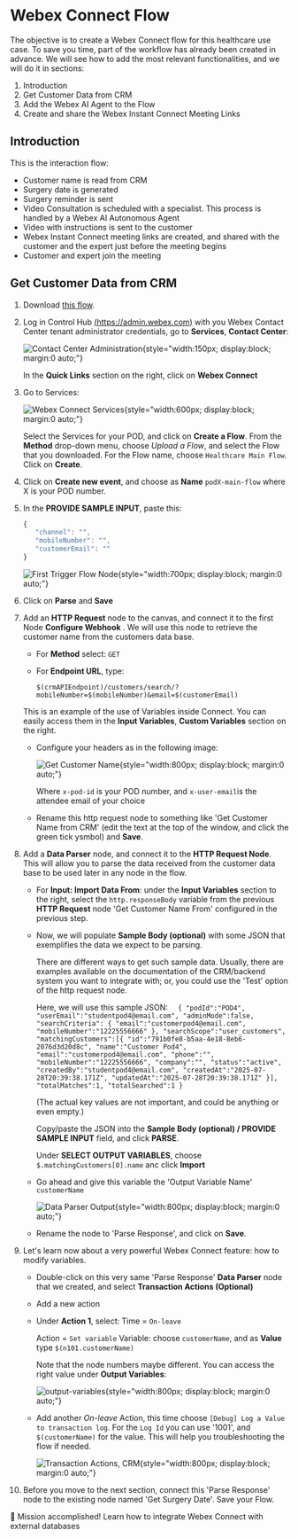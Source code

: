 # Webex Connect Flow

The objective is to create a Webex Connect flow for this healthcare use case. To save you time, part of the workflow has already been created in advance. We will see how to add the most relevant functionalities, and we will do it in sections:

1. Introduction
2. Get Customer Data from CRM
3. Add the Webex AI Agent to the Flow
4. Create and share the Webex Instant Connect Meeting Links

## Introduction

This is the interaction flow:

* Customer name is read from CRM
* Surgery date is generated
* Surgery reminder is sent
* Video Consultation is scheduled with a specialist. This process is handled by a Webex AI Autonomous Agent
* Video with instructions is sent to the customer
* Webex Instant Connect meeting links are created, and shared with the customer and the expert just before the meeting begins
* Customer and expert join the meeting

## Get Customer Data from CRM

1. Download [this flow](Healthcare-Main-Flow.workflow).

2. Log in Control Hub [(https://admin.webex.com)](https://admin.webex.com) with you Webex Contact Center tenant administrator credentials, go to **Services**, **Contact Center**:

      ![Contact Center Administration](images/cc-admin.png){style="width:150px; display:block; margin:0 auto;"}

      In the **Quick Links** section on the right, click on **Webex Connect** 

3. Go to Services:

      ![Webex Connect Services](images/services-new.png){style="width:600px; display:block; margin:0 auto;"}

      Select the Services for your POD, and click on **Create a Flow**. From the **Method** drop-down menu, choose _Upload a Flow_, and select the Flow that you downloaded.
      For the Flow name, choose `Healthcare Main Flow`. Click on **Create**.

4. Click on **Create new event**, and choose as **Name** `podX-main-flow` where X is your POD number.

5. In the **PROVIDE SAMPLE INPUT**, paste this:

      ```js
      {
         "channel": "",
         "mobileNumber": "",
         "customerEmail": ""
      }
      ```

      ![First Trigger Flow Node](images/first-node.png){style="width:700px; display:block; margin:0 auto;"}

6. Click on **Parse** and **Save**

7. Add an **HTTP Request** node to the canvas, and connect it to the first Node **Configure Webhook** . We will use this node to retrieve the customer name from the customers data base.

      - For **Method** select: `GET`

      - For **Endpoint URL**, type: 
         ```
         $(crmAPIEndpoint)/customers/search/?mobileNumber=$(mobileNumber)&email=$(customerEmail)
         ```
      This is an example of the use of Variables inside Connect. You can easily access them in the **Input Variables**, **Custom Variables** section on the right.

      - Configure your headers as in the following image:

         ![Get Customer Name](images/http-request-crm.png){style="width:800px; display:block; margin:0 auto;"}
      
         Where `x-pod-id` is your POD number, and `x-user-email`is the attendee email of your choice

      - Rename this http request node to something like 'Get Customer Name from CRM' (edit the text at the top of the window, and click the green tick ysmbol) and **Save**.

8. Add a **Data Parser** node, and connect it to the **HTTP Request Node**. This will allow you to parse the data received from the customer data base to be used later in any node in the flow.

      - For **Input: Import Data From**: under the **Input Variables** section to the right, select the `http.responseBody` variable from the previous **HTTP Request** node 'Get Customer Name From' configured in the previous step.

      - Now, we will populate **Sample Body (optional)** with some JSON that exemplifies the data we expect to be parsing.

         There are different ways to get such sample data. Usually, there are examples available on the documentation of the CRM/backend system you want to integrate with; or, you could use the 'Test' option of the http request node.
         
         Here, we will use this sample JSON:
            ```  
            {
               "podId":"POD4",
               "userEmail":"studentpod4@email.com",
               "adminMode":false,
               "searchCriteria": {
                  "email":"customerpod4@email.com",
                  "mobileNumber":"12225556666"
               },
               "searchScope":"user_customers",
               "matchingCustomers":[{
                  "id":"791b0fe8-b5aa-4e18-8eb6-2076d3d20d8c",
                  "name":"Customer Pod4",
                  "email":"customerpod4@email.com",
                  "phone":"",
                  "mobileNumber":"12225556666",
                  "company":"",
                  "status":"active",
                  "createdBy":"studentpod4@email.com",
                  "createdAt":"2025-07-28T20:39:38.171Z",
                  "updatedAt":"2025-07-28T20:39:38.171Z"
               }],
               "totalMatches":1,
               "totalSearched":1
            }
            ```
      
         (The actual key values are not important, and could be anything or even empty.) 
         
         Copy/paste the JSON into the **Sample Body (optional) / PROVIDE SAMPLE INPUT** field, and click **PARSE**.
         
         Under **SELECT OUTPUT VARIABLES**, choose `$.matchingCustomers[0].name` anc click **Import**
                  
      - Go ahead and give this variable the 'Output Variable Name' `customerName`

         ![Data Parser Output](images/data-parser-output-crm..png){style="width:800px; display:block; margin:0 auto;"}
         
      - Rename the node to 'Parse Response', and click on **Save**.

9. Let's learn now about a very powerful Webex Connect feature: how to modify variables.

      - Double-click on this very same 'Parse Response' **Data Parser** node that we created, and select **Transaction Actions (Optional)**

      - Add a new action
      - Under **Action 1**, select:
         Time = `On-leave`
         
         Action = `Set variable`
         Variable: choose `customerName`, and as **Value** type `$(n101.customerName)`
         
         Note that the node numbers maybe different. You can access the right value under **Output Variables**:

         ![output-variables](images/output-variables.png){style="width:800px; display:block; margin:0 auto;"}
         

      - Add another _On-leave_ Action, this time choose `[Debug] Log a Value to transaction log`. For the `Log Id` you can use '1001', and `$(customerName)` for the value. This will help you troubleshooting the flow if needed.

         ![Transaction Actions, CRM](images/trans-action-crm.png){style="width:800px; display:block; margin:0 auto;"}

10. Before you move to the next section, connect this 'Parse Response' node to the existing node named 'Get Surgery Date'. Save your Flow.

🎯 Mission accomplished! Learn how to integrate Webex Connect with external databases